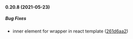 #### 0.20.8 (2021-05-23)

##### Bug Fixes

*  inner element for wrapper in react template ([261d6aa2](https://github.com/IgorSzyporyn/plop-scaffold/commit/261d6aa2d7124bcce96c46764b6ee0fc1b01a266))

